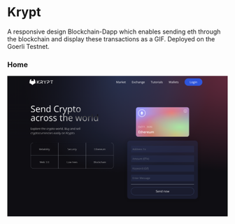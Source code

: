 # Krypt
A responsive design Blockchain-Dapp which enables sending eth through the blockchain and display these transactions as a GIF. Deployed on the Goerli Testnet.

### Home
![home](./screenshots/krypt-home.png)

